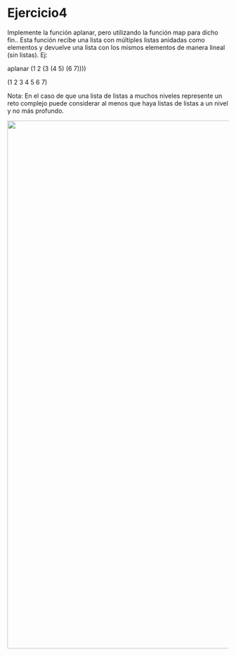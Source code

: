 # Ejercicio4
Implemente la función aplanar, pero utilizando la función map para dicho fin.. Esta función recibe una lista con múltiples listas anidadas como elementos y devuelve una lista con los mismos elementos de manera lineal (sin listas). Ej: 

aplanar (1 2 (3 (4 5) (6 7))))

(1 2 3 4 5 6 7)

Nota: En el caso de que una lista de listas a muchos niveles represente un reto complejo puede considerar al menos que haya listas de listas a un nivel y no más profundo. 
 
<p align='center'>
<img src="https://res.cloudinary.com/dgm059qwp/image/upload/v1662767580/Lenguajes%20de%20Programacion/Semana%206/Ejercicio4_lemu2m.png" width="1200"
</p>
